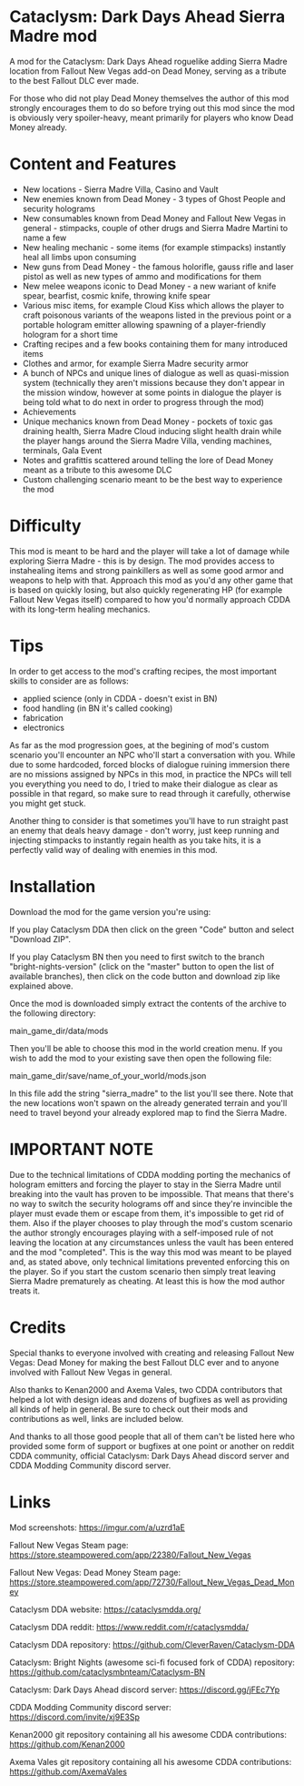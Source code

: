 # Cataclysm: Dark Days Ahead Sierra Madre mod

A mod for the Cataclysm: Dark Days Ahead roguelike adding Sierra Madre location from Fallout New Vegas add-on Dead
Money, serving as a tribute to the best Fallout DLC ever made.

For those who did not play Dead Money themselves the author of this mod strongly encourages them to do so before trying
out this mod since the mod is obviously very spoiler-heavy, meant primarily for players who know Dead Money already.

# Content and Features

<ul>
<li>New locations - Sierra Madre Villa, Casino and Vault</li>
<li>New enemies known from Dead Money - 3 types of Ghost People and security holograms</li>
<li>New consumables known from Dead Money and Fallout New Vegas in general - stimpacks, couple of other drugs and Sierra Madre Martini to name a few</li>
<li>New healing mechanic - some items (for example stimpacks) instantly heal all limbs upon consuming</li>
<li>New guns from Dead Money - the famous holorifle, gauss rifle and laser pistol as well as new types of ammo and modifications for them</li>
<li>New melee weapons iconic to Dead Money - a new wariant of knife spear, bearfist, cosmic knife, throwing knife spear</li>
<li>Various misc items, for example Cloud Kiss which allows the player to craft poisonous variants of the weapons listed in the previous point or a portable hologram emitter allowing spawning of a player-friendly hologram for a short time</li>
<li>Crafting recipes and a few books containing them for many introduced items</li>
<li>Clothes and armor, for example Sierra Madre security armor</li>
<li>A bunch of NPCs and unique lines of dialogue as well as quasi-mission system (technically they aren't missions because they don't appear in the mission window, however at some points in dialogue the player is being told what to do next in order to progress through the mod)</li>
<li>Achievements</li>
<li>Unique mechanics known from Dead Money - pockets of toxic gas draining health, Sierra Madre Cloud inducing slight health drain while the player hangs around the Sierra Madre Villa, vending machines, terminals, Gala Event</li>
<li>Notes and grafittis scattered around telling the lore of Dead Money meant as a tribute to this awesome DLC</li>
<li>Custom challenging scenario meant to be the best way to experience the mod</li>
</ul>

# Difficulty

This mod is meant to be hard and the player will take a lot of damage while exploring Sierra Madre - this is by design.
The mod provides access to instahealing items and strong painkillers as well as some good armor and weapons to help with
that. Approach this mod as you'd any other game that is based on quickly losing, but also quickly regenerating HP (for
example Fallout New Vegas itself) compared to how you'd normally approach CDDA with its long-term healing mechanics.

# Tips

In order to get access to the mod's crafting recipes, the most important skills to consider are as follows:

<ul>
<li>applied science (only in CDDA - doesn't exist in BN)</li>
<li>food handling (in BN it's called cooking)</li>
<li>fabrication</li>
<li>electronics</li>
</ul>

As far as the mod progression goes, at the begining of mod's custom scenario you'll encounter an NPC who'll start a
conversation with you. While due to some hardcoded, forced blocks of dialogue ruining immersion there are no missions
assigned by NPCs in this mod, in practice the NPCs will tell you everything you need to do, I tried to make their
dialogue as clear as possible in that regard, so make sure to read through it carefully, otherwise you might get stuck.

Another thing to consider is that sometimes you'll have to run straight past an enemy that deals heavy damage - don't
worry, just keep running and injecting stimpacks to instantly regain health as you take hits, it is a perfectly valid
way of dealing with enemies in this mod.

# Installation

Download the mod for the game version you're using:

If you play Cataclysm DDA then click on the green "Code" button and select "Download ZIP".

If you play Cataclysm BN then you need to first switch to the branch "bright-nights-version" (click on the "master"
button to open the list of available branches), then click on the code button and download zip like explained above.

Once the mod is downloaded simply extract the contents of the archive to the following directory:

main_game_dir/data/mods

Then you'll be able to choose this mod in the world creation menu. If you wish to add the mod to your existing save then
open the following file:

main_game_dir/save/name_of_your_world/mods.json

In this file add the string "sierra_madre" to the list you'll see there. Note that the new locations won't spawn on the
already generated terrain and you'll need to travel beyond your already explored map to find the Sierra Madre.

# IMPORTANT NOTE

Due to the technical limitations of CDDA modding porting the mechanics of hologram emitters and forcing the player to
stay in the Sierra Madre until breaking into the vault has proven to be impossible. That means that there's no way to
switch the security holograms off and since they're invincible the player must evade them or escape from them, it's
impossible to get rid of them. Also if the player chooses to play through the mod's custom scenario the author strongly
encourages playing with a self-imposed rule of not leaving the location at any circumstances unless the vault has been
entered and the mod "completed". This is the way this mod was meant to be played and, as stated above, only technical
limitations prevented enforcing this on the player. So if you start the custom scenario then simply treat leaving Sierra
Madre prematurely as cheating. At least this is how the mod author treats it.

# Credits

Special thanks to everyone involved with creating and releasing Fallout New Vegas: Dead Money for making the best
Fallout DLC ever and to anyone involved with Fallout New Vegas in general.

Also thanks to Kenan2000 and Axema Vales, two CDDA contributors that helped a lot with design ideas and dozens of
bugfixes as well as providing all kinds of help in general. Be sure to check out their mods and contributions as well,
links are included below.

And thanks to all those good people that all of them can't be listed here who provided some form of support or bugfixes
at one point or another on reddit CDDA community, official Cataclysm: Dark Days Ahead discord server and CDDA Modding
Community discord server.

# Links

Mod screenshots: https://imgur.com/a/uzrd1aE

Fallout New Vegas Steam page: https://store.steampowered.com/app/22380/Fallout_New_Vegas

Fallout New Vegas: Dead Money Steam page: https://store.steampowered.com/app/72730/Fallout_New_Vegas_Dead_Money

Cataclysm DDA website: https://cataclysmdda.org/

Cataclysm DDA reddit: https://www.reddit.com/r/cataclysmdda/

Cataclysm DDA repository: https://github.com/CleverRaven/Cataclysm-DDA

Cataclysm: Bright Nights (awesome sci-fi focused fork of CDDA)
repository: https://github.com/cataclysmbnteam/Cataclysm-BN

Cataclysm: Dark Days Ahead discord server: https://discord.gg/jFEc7Yp

CDDA Modding Community discord server: https://discord.com/invite/xj9E3Sp

Kenan2000 git repository containing all his awesome CDDA contributions: https://github.com/Kenan2000

Axema Vales git repository containing all his awesome CDDA contributions: https://github.com/AxemaVales